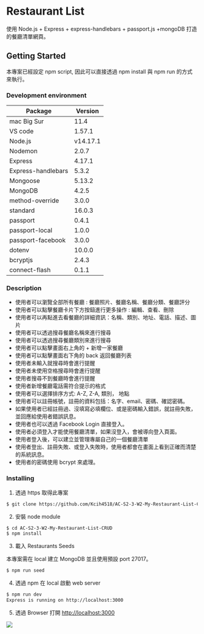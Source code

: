 # Restaurant List

使用 Node.js + Express + express-handlebars + passport.js +mongoDB 打造的餐廳清單網頁。

## Getting Started

本專案已經設定 npm script, 因此可以直接透過 npm install 與 npm run 的方式來執行。

### Development environment

| Package            | Version  |
| ------------------ | -------- |
| mac Big Sur        | 11.4     |
| VS code            | 1.57.1   |
| Node.js            | v14.17.1 |
| Nodemon            | 2.0.7    |
| Express            | 4.17.1   |
| Express-handlebars | 5.3.2    |
| Mongoose           | 5.13.2   |
| MongoDB            | 4.2.5    |
| method-override    | 3.0.0    |
| standard           | 16.0.3   |
| passport           | 0.4.1    |
| passport-local     | 1.0.0    |
| passport-facebook  | 3.0.0    |
| dotenv             | 10.0.0   |
| bcryptjs           | 2.4.3    |
| connect-flash      | 0.1.1    |

### Description

- 使用者可以瀏覽全部所有餐廳 : 餐廳照片、餐廳名稱、餐廳分類、餐廳評分
- 使用者可以點擊餐廳卡片下方按鈕進行更多操作 : 編輯、查看、刪除
- 使用者可以再點進去看餐廳的詳細資訊：名稱、類別、地址、電話、描述、圖片
- 使用者可以透過搜尋餐廳名稱來進行搜尋
- 使用者可以透過搜尋餐廳類別來進行搜尋
- 使用者可以點擊畫面右上角的 + 新增一家餐廳
- 使用者可以點擊畫面右下角的 back 返回餐廳列表
- 使用者未輸入就搜尋時會進行提醒
- 使用者未使用空格搜尋時會進行提醒
- 使用者搜尋不到餐廳時會進行提醒
- 使用者新增餐廳電話需符合提示的格式
- 使用者可以選擇排序方式: A-Z, Z-A, 類別， 地點
- 使用者可以註冊帳號，註冊的資料包括：名字、email、密碼、確認密碼。
- 如果使用者已經註冊過、沒填寫必填欄位、或是密碼輸入錯誤，就註冊失敗，並回應給使用者錯誤訊息。
- 使用者也可以透過 Facebook Login 直接登入。
- 使用者必須登入才能使用餐廳清單，如果沒登入，會被導向登入頁面。
- 使用者登入後，可以建立並管理專屬自己的一個餐廳清單
- 使用者登出、註冊失敗、或登入失敗時，使用者都會在畫面上看到正確而清楚的系統訊息。
- 使用者的密碼使用 bcrypt 來處理。

### Installing

1. 透過 https 取得此專案

```bash
$ git clone https://github.com/Kcih4518/AC-S2-3-W2-My-Restaurant-List-CRUD.git
```

2. 安裝 node module

```bash
$ cd AC-S2-3-W2-My-Restaurant-List-CRUD
$ npm install
```

3. 載入 Restaurants Seeds

本專案需在 local 建立 MongoDB 並且使用預設 port 27017。

```bash
$ npm run seed
```

4. 透過 npm 在 local 啟動 web server

```bash
$ npm run dev
Express is running on http://localhost:3000
```

5. 透過 Browser 打開 [http://localhost:3000](http://localhost:3000)

![](https://i.imgur.com/rmOjchP.png)
